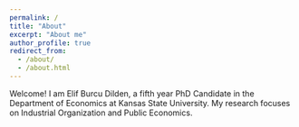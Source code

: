 ```yaml
---
permalink: /
title: "About"
excerpt: "About me"
author_profile: true
redirect_from: 
  - /about/
  - /about.html
---
```



<!-- <img class="img-responsive" style="float: left;margin-right: 25px;" src="/images/HeadShot.jpg"> --> 

Welcome! I am Elif Burcu Dilden, a fifth year PhD Candidate in the Department of Economics at Kansas State University.  My research focuses on Industrial Organization and Public Economics.
